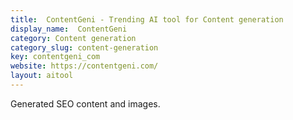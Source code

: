 ```yaml
---
title:  ContentGeni - Trending AI tool for Content generation
display_name:  ContentGeni
category: Content generation
category_slug: content-generation
key: contentgeni_com
website: https://contentgeni.com/
layout: aitool
---
```


Generated SEO content and images.

